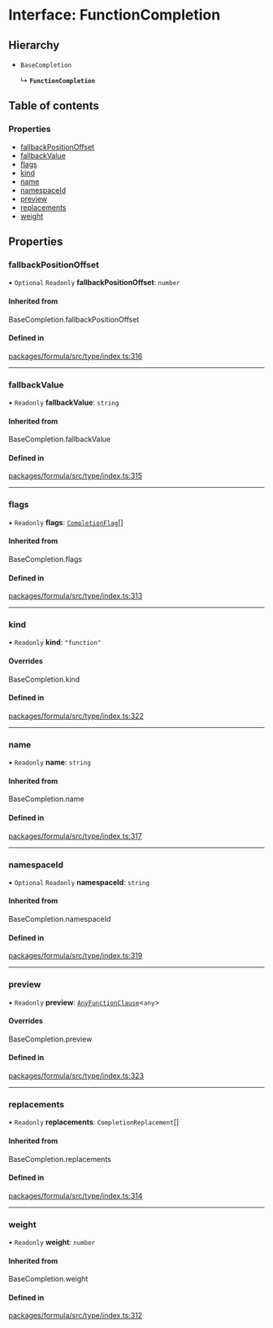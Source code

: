 # Interface: FunctionCompletion

## Hierarchy

- `BaseCompletion`

  ↳ **`FunctionCompletion`**

## Table of contents

### Properties

- [fallbackPositionOffset](FunctionCompletion.md#fallbackpositionoffset)
- [fallbackValue](FunctionCompletion.md#fallbackvalue)
- [flags](FunctionCompletion.md#flags)
- [kind](FunctionCompletion.md#kind)
- [name](FunctionCompletion.md#name)
- [namespaceId](FunctionCompletion.md#namespaceid)
- [preview](FunctionCompletion.md#preview)
- [replacements](FunctionCompletion.md#replacements)
- [weight](FunctionCompletion.md#weight)

## Properties

### <a id="fallbackpositionoffset" name="fallbackpositionoffset"></a> fallbackPositionOffset

• `Optional` `Readonly` **fallbackPositionOffset**: `number`

#### Inherited from

BaseCompletion.fallbackPositionOffset

#### Defined in

[packages/formula/src/type/index.ts:316](https://github.com/mashcard/mashcard/blob/main/packages/formula/src/type/index.ts#L316)

___

### <a id="fallbackvalue" name="fallbackvalue"></a> fallbackValue

• `Readonly` **fallbackValue**: `string`

#### Inherited from

BaseCompletion.fallbackValue

#### Defined in

[packages/formula/src/type/index.ts:315](https://github.com/mashcard/mashcard/blob/main/packages/formula/src/type/index.ts#L315)

___

### <a id="flags" name="flags"></a> flags

• `Readonly` **flags**: [`CompletionFlag`](../README.md#completionflag)[]

#### Inherited from

BaseCompletion.flags

#### Defined in

[packages/formula/src/type/index.ts:313](https://github.com/mashcard/mashcard/blob/main/packages/formula/src/type/index.ts#L313)

___

### <a id="kind" name="kind"></a> kind

• `Readonly` **kind**: ``"function"``

#### Overrides

BaseCompletion.kind

#### Defined in

[packages/formula/src/type/index.ts:322](https://github.com/mashcard/mashcard/blob/main/packages/formula/src/type/index.ts#L322)

___

### <a id="name" name="name"></a> name

• `Readonly` **name**: `string`

#### Inherited from

BaseCompletion.name

#### Defined in

[packages/formula/src/type/index.ts:317](https://github.com/mashcard/mashcard/blob/main/packages/formula/src/type/index.ts#L317)

___

### <a id="namespaceid" name="namespaceid"></a> namespaceId

• `Optional` `Readonly` **namespaceId**: `string`

#### Inherited from

BaseCompletion.namespaceId

#### Defined in

[packages/formula/src/type/index.ts:319](https://github.com/mashcard/mashcard/blob/main/packages/formula/src/type/index.ts#L319)

___

### <a id="preview" name="preview"></a> preview

• `Readonly` **preview**: [`AnyFunctionClause`](AnyFunctionClause.md)<`any`\>

#### Overrides

BaseCompletion.preview

#### Defined in

[packages/formula/src/type/index.ts:323](https://github.com/mashcard/mashcard/blob/main/packages/formula/src/type/index.ts#L323)

___

### <a id="replacements" name="replacements"></a> replacements

• `Readonly` **replacements**: `CompletionReplacement`[]

#### Inherited from

BaseCompletion.replacements

#### Defined in

[packages/formula/src/type/index.ts:314](https://github.com/mashcard/mashcard/blob/main/packages/formula/src/type/index.ts#L314)

___

### <a id="weight" name="weight"></a> weight

• `Readonly` **weight**: `number`

#### Inherited from

BaseCompletion.weight

#### Defined in

[packages/formula/src/type/index.ts:312](https://github.com/mashcard/mashcard/blob/main/packages/formula/src/type/index.ts#L312)
